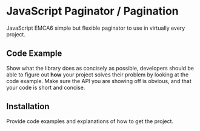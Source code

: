 # JavaScript Paginator / Pagination

JavaScript EMCA6 simple but flexible paginator to use in virtually every project.

## Code Example

Show what the library does as concisely as possible, developers should be able to figure out **how** your project solves their problem by looking at the code example. Make sure the API you are showing off is obvious, and that your code is short and concise.

## Installation

Provide code examples and explanations of how to get the project.
